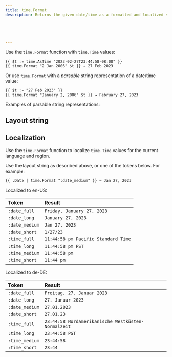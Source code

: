 ```yaml
---
title: time.Format
description: Returns the given date/time as a formatted and localized string.





---
```


Use the `time.Format` function with `time.Time` values:

```go-html-template
{{ $t := time.AsTime "2023-02-27T23:44:58-08:00" }}
{{ time.Format "2 Jan 2006" $t }} → 27 Feb 2023
```

Or use `time.Format` with a *parsable* string representation of a date/time value:

```go-html-template
{{ $t := "27 Feb 2023" }}
{{ time.Format "January 2, 2006" $t }} → February 27, 2023
```

Examples of parsable string representations:



## Layout string



## Localization

Use the `time.Format` function to localize `time.Time` values for the current language and region.



Use the layout string as described above, or one of the tokens below. For example:

```go-html-template
{{ .Date | time.Format ":date_medium" }} → Jan 27, 2023
```

Localized to en-US:

Token|Result
:--|:--
`:date_full`|`Friday, January 27, 2023`
`:date_long`|`January 27, 2023`
`:date_medium`|`Jan 27, 2023`
`:date_short`|`1/27/23`
`:time_full`|`11:44:58 pm Pacific Standard Time`
`:time_long`|`11:44:58 pm PST`
`:time_medium`|`11:44:58 pm`
`:time_short`|`11:44 pm`

Localized to de-DE:

Token|Result
:--|:--
`:date_full`|`Freitag, 27. Januar 2023`
`:date_long`|`27. Januar 2023`
`:date_medium`|`27.01.2023`
`:date_short`|`27.01.23`
`:time_full`|`23:44:58 Nordamerikanische Westküsten-Normalzeit`
`:time_long`|`23:44:58 PST`
`:time_medium`|`23:44:58`
`:time_short`|`23:44`
